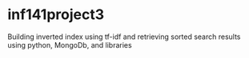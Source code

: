 # inf141project3
Building inverted index using tf-idf and retrieving sorted search results using python, MongoDb, and libraries
